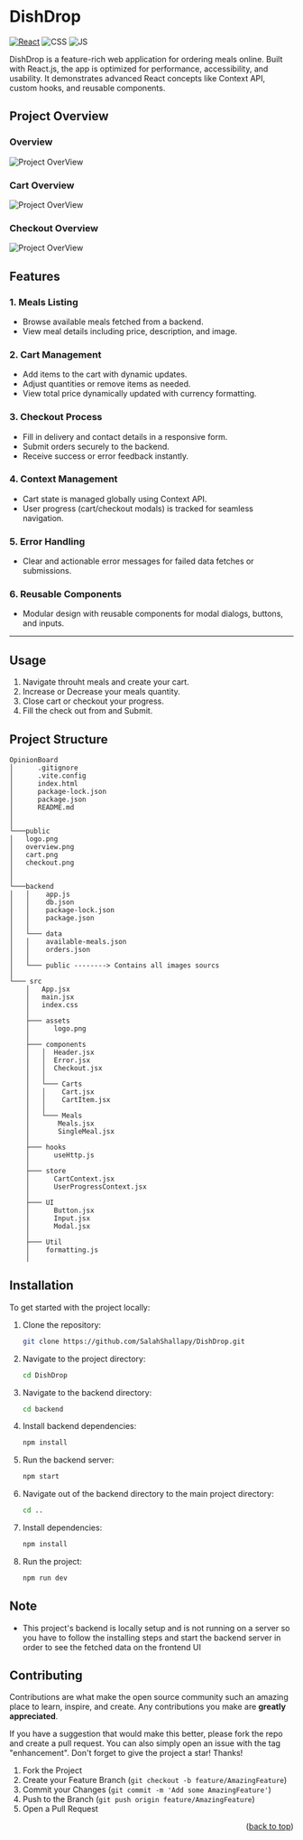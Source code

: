 # DishDrop

[![React](https://img.shields.io/badge/react-%2320232a.svg?style=for-the-badge&logo=react&logoColor=%2361DAFB)](https://react.dev/)
![CSS](https://img.shields.io/badge/CSS3-1572B6?style=for-the-badge&logo=css3&logoColor=white)
![JS](https://img.shields.io/badge/JavaScript-F7DF1E?style=for-the-badge&logo=javascript&logoColor=black)

DishDrop is a feature-rich web application for ordering meals online. Built with React.js, the app is optimized for performance, accessibility, and usability. It demonstrates advanced React concepts like Context API, custom hooks, and reusable components.

## Project Overview

### Overview

![Project OverView](./public/overview.png)

### Cart Overview

![Project OverView](./public/cart.png)

### Checkout Overview

![Project OverView](./public/checkout.png)

## **Features**

### 1. Meals Listing

- Browse available meals fetched from a backend.
- View meal details including price, description, and image.

### 2. Cart Management

- Add items to the cart with dynamic updates.
- Adjust quantities or remove items as needed.
- View total price dynamically updated with currency formatting.

### 3. Checkout Process

- Fill in delivery and contact details in a responsive form.
- Submit orders securely to the backend.
- Receive success or error feedback instantly.

### 4. Context Management

- Cart state is managed globally using Context API.
- User progress (cart/checkout modals) is tracked for seamless navigation.

### 5. Error Handling

- Clear and actionable error messages for failed data fetches or submissions.

### 6. Reusable Components

- Modular design with reusable components for modal dialogs, buttons, and inputs.

---

## Usage

1. Navigate throuht meals and create your cart.
2. Increase or Decrease your meals quantity.
3. Close cart or checkout your progress.
4. Fill the check out from and Submit.

## Project Structure

```
OpinionBoard
│      .gitignore
│      .vite.config
│      index.html
│      package-lock.json
│      package.json
│      README.md
│
│
└───public
│   logo.png
│   overview.png
│   cart.png
│   checkout.png
│
│
└───backend
│   │    app.js
│   │    db.json
│   │    package-lock.json
│   │    package.json
│   │
│   └─── data
│   │    available-meals.json
│   │    orders.json
│   │
│   └─── public --------> Contains all images sourcs
│
└─── src
    │   App.jsx
    │   main.jsx
    │   index.css
    │
    ├─── assets
    │      logo.png
    │
    ├─── components
    │   │  Header.jsx
    │   │  Error.jsx
    │   │  Checkout.jsx
    │   │
    │   └─── Carts
    │   │    Cart.jsx
    │   │    CartItem.jsx
    │   │
    │   └─── Meals
    │       Meals.jsx
    │       SingleMeal.jsx
    │
    ├─── hooks
    │      useHttp.js
    │
    ├─── store
    │      CartContext.jsx
    │      UserProgressContext.jsx
    │
    ├─── UI
    │      Button.jsx
    │      Input.jsx
    │      Modal.jsx
    │
    ├─── Util
    │    formatting.js
    │
```

## Installation

To get started with the project locally:

1. Clone the repository:
   ```bash
   git clone https://github.com/SalahShallapy/DishDrop.git
   ```
2. Navigate to the project directory:
   ```bash
   cd DishDrop
   ```
3. Navigate to the backend directory:
   ```bash
   cd backend
   ```
4. Install backend dependencies:
   ```bash
   npm install
   ```
5. Run the backend server:
   ```bash
   npm start
   ```
6. Navigate out of the backend directory to the main project directory:
   ```bash
   cd ..
   ```
7. Install dependencies:
   ```bash
   npm install
   ```
8. Run the project:
   ```bash
   npm run dev
   ```

## Note

- This project's backend is locally setup and is not running on a server so you have to follow the installing steps and start the backend server in order to see the fetched data on the frontend UI

## Contributing

Contributions are what make the open source community such an amazing place to learn, inspire, and create. Any contributions you make are **greatly appreciated**.

If you have a suggestion that would make this better, please fork the repo and create a pull request. You can also simply open an issue with the tag "enhancement".
Don't forget to give the project a star! Thanks!

1.  Fork the Project
2.  Create your Feature Branch (`git checkout -b feature/AmazingFeature`)
3.  Commit your Changes (`git commit -m 'Add some AmazingFeature'`)
4.  Push to the Branch (`git push origin feature/AmazingFeature`)
5.  Open a Pull Request

   <p align="right">(<a href="#top">back to top</a>)</p>
